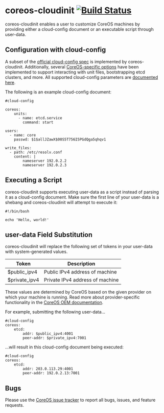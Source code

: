 # coreos-cloudinit [![Build Status](https://travis-ci.org/coreos/coreos-cloudinit.png?branch=master)](https://travis-ci.org/coreos/coreos-cloudinit)

coreos-cloudinit enables a user to customize CoreOS machines by providing either a cloud-config document or an executable script through user-data.

## Configuration with cloud-config

A subset of the [official cloud-config spec][official-cloud-config] is implemented by coreos-cloudinit.
Additionally, several [CoreOS-specific options][custom-cloud-config] have been implemented to support interacting with unit files, bootstrapping etcd clusters, and more.
All supported cloud-config parameters are [documented here][all-cloud-config]. 

[official-cloud-config]: http://cloudinit.readthedocs.org/en/latest/topics/format.html#cloud-config-data
[custom-cloud-config]: https://github.com/coreos/coreos-cloudinit/blob/master/Documentation/cloud-config.md#coreos-parameters
[all-cloud-config]: https://github.com/coreos/coreos-cloudinit/tree/master/Documentation/cloud-config.md

The following is an example cloud-config document:

```
#cloud-config

coreos:
    units:
      - name: etcd.service
        command: start

users:
  - name: core
    passwd: $1$allJZawX$00S5T756I5PGdQga5qhqv1

write_files:
  - path: /etc/resolv.conf
    content: |
        nameserver 192.0.2.2
        nameserver 192.0.2.3
```

## Executing a Script

coreos-cloudinit supports executing user-data as a script instead of parsing it as a cloud-config document.
Make sure the first line of your user-data is a shebang and coreos-cloudinit will attempt to execute it:

```
#!/bin/bash

echo 'Hello, world!'
```

## user-data Field Substitution

coreos-cloudinit will replace the following set of tokens in your user-data with system-generated values.

| Token         | Description |
| ------------- | ----------- |
| $public_ipv4  | Public IPv4 address of machine |
| $private_ipv4 | Private IPv4 address of machine |

These values are determined by CoreOS based on the given provider on which your machine is running.
Read more about provider-specific functionality in the [CoreOS OEM documentation][oem-doc].

[oem-doc]: https://coreos.com/docs/sdk-distributors/distributors/notes-for-distributors/

For example, submitting the following user-data...

```
#cloud-config
coreos:
    etcd:
        addr: $public_ipv4:4001
        peer-addr: $private_ipv4:7001
```

...will result in this cloud-config document being executed:

```
#cloud-config
coreos:
    etcd:
        addr: 203.0.113.29:4001
        peer-addr: 192.0.2.13:7001
```

## Bugs

Please use the [CoreOS issue tracker][bugs] to report all bugs, issues, and feature requests.

[bugs]: https://github.com/coreos/bugs/issues/new?labels=component/cloud-init


